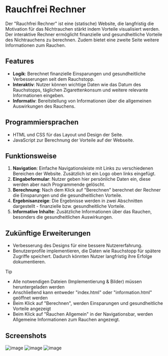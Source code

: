 # Rauchfrei Rechner

Der "Rauchfrei Rechner" ist eine (statische) Website, die langfristig die Motivation für das Nichtrauchen stärkt indem Vorteile visualisiert werden. Der interaktive Rechner ermöglicht finanzielle und gesundheitliche Vorteile des Nichtrauchens zu berechnen. Zudem bietet eine zweite Seite weitere Informationen zum Rauchen. 

## Features

- **Logik**: Berechnet finanzielle Einsparungen und gesundheitliche Verbesserungen seit dem Rauchstopp.
- **Interaktiv**: Nutzer können wichtige Daten wie das Datum des Rauchstopps, täglichen Zigarettenkonsum und weitere relevante Informationen eingeben.
- **Informativ**: Bereitstellung von Informationen über die allgemeinen Auswirkungen des Rauchens.

## Programmiersprachen

- HTML und CSS für das Layout und Design der Seite. 
- JavaScript zur Berechnung der Vorteile auf der Webseite.

## Funktionsweise

1. **Navigation**: Einfache Navigationsleiste mit Links zu verschiedenen Bereichen der Website. Zusätzlich ist ein Logo oben links eingefügt. 
2. **Eingabeformular**: Nutzer geben hier persönliche Daten ein, diese werden aber nach Programmende gelöscht. 
3. **Berechnung**: Nach dem Klick auf "Berechnen" berechnet der Rechner die Einsparungen und die gesundheitlichen Vorteile.
4. **Ergebnisanzeige**: Die Ergebnisse werden in zwei Abschnitten dargestellt - finanzielle bzw. gesundheitliche Vorteile.
6. **Informative Inhalte**: Zusätzliche Informationen über das Rauchen, besonders die gesundheitlichen Auswirkungen. 


## Zukünftige Erweiterungen

- Verbesserung des Designs für eine bessere Nutzererfahrung. 
- Benutzerprofile implementieren, die Daten wie Rauchstopp für spätere Zugriffe speichert. Dadurch könnten Nutzer langfristig ihre Erfolge dokumentieren. 


> [!TIP]
> - Alle notwendigen Dateien (Implementierung & Bilder) müssen heruntergeladen werden
> - Anschließend kann entweder "index.html" oder "information.html" geöffnet werden
> - Beim Klick auf "Berechnen", werden Einsparungen und gesundheitliche Vorteile angezeigt
> - Beim Klick auf "Rauchen Allgemein" in der Navigationsbar, werden Allgemeine Informationen zum Rauchen angezeigt.



## Screenshots
![image](https://github.com/MuhammetGuducu/website_rauchfrei/assets/84397069/058777b3-02ee-47c5-be3c-bf1d1895706c)
![image](https://github.com/MuhammetGuducu/website_rauchfrei/assets/84397069/97b16519-c4e8-4757-be8b-2277a5a40fd5)
![image](https://github.com/MuhammetGuducu/website_rauchfrei/assets/84397069/3c39c1ca-9894-45ee-9e0f-45f7256ea57f)


